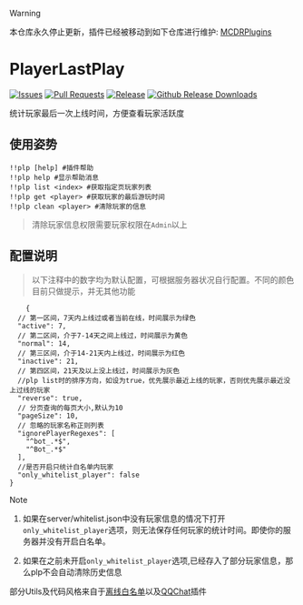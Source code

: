 > [!warning]
> 本仓库永久停止更新，插件已经被移动到如下仓库进行维护: [MCDRPlugins](https://github.com/Aimerny/MCDRPlugins)

# PlayerLastPlay

[![Issues](https://img.shields.io/github/issues/Aimerny/playerLastPlay?style=flat-square)](https://github.com/Aimerny/playerLastPlay/issues)
[![Pull Requests](https://img.shields.io/github/issues-pr/Aimerny/playerLastPlay?style=flat-square)](https://github.com/Aimerny/playerLastPlay/pulls)
[![Release](https://img.shields.io/github/v/release/Aimerny/playerLastPlay?include_prereleases&style=flat-square)](https://github.com/Aimerny/playerLastPlay/releases)
[![Github Release Downloads](https://img.shields.io/github/downloads/Aimerny/playerLastPlay/total?label=Github%20Release%20Downloads&style=flat-square)](https://github.com/Aimerny/playerLastPlay/releases)

统计玩家最后一次上线时间，方便查看玩家活跃度

## 使用姿势

```
!!plp [help] #插件帮助
!!plp help #显示帮助消息
!!plp list <index> #获取指定页玩家列表
!!plp get <player> #获取玩家的最后游玩时间
!!plp clean <player> #清除玩家的信息
```
>清除玩家信息权限需要玩家权限在`Admin`以上

## 配置说明
> 以下注释中的数字均为默认配置，可根据服务器状况自行配置。不同的颜色目前只做提示，并无其他功能

```json5
    {
  // 第一区间，7天内上线过或者当前在线，时间展示为绿色
  "active": 7,
  // 第二区间，介于7-14天之间上线过，时间展示为黄色
  "normal": 14,
  // 第三区间，介于14-21天内上线过，时间展示为红色
  "inactive": 21,
  // 第四区间，21天及以上没上线过，时间展示为灰色
  //plp list时的排序方向，如设为true，优先展示最近上线的玩家，否则优先展示最近没上过线的玩家
  "reverse": true,
  // 分页查询的每页大小,默认为10
  "pageSize": 10,
  // 忽略的玩家名称正则列表
  "ignorePlayerRegexes": [
    "^bot_.*$",
    "^Bot_.*$"
  ],
  //是否开启只统计白名单内玩家
  "only_whitelist_player": false
}
```
>[!note]
>1. 如果在server/whitelist.json中没有玩家信息的情况下打开`only_whitelist_player`选项，则无法保存任何玩家的统计时间。即使你的服务器并没有开启白名单。
>
>3. 如果在之前未开启`only_whitelist_player`选项,已经存入了部分玩家信息，那么plp不会自动清除历史信息

部分Utils及代码风格来自于[离线白名单](https://github.com/EMUnion/AdvancedWhitelistR)以及[QQChat](https://github.com/Aimerny/MCDReforgedPlugins/tree/master/qq_chat)插件
